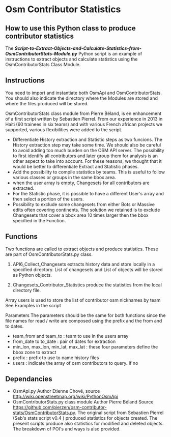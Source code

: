# Osm Contributor Statistics


## How to use this Python class to produce contributor statistics

The ***Script-to-Extract-Objects-and-Calculate-Statistics-from-OsmContributorStats-Module.py*** Python script is an example of instructions to extract objects and calculate statistics using the OsmContributorStats Class Module.

## Instructions

You need to import and instantiate both OsmApi and OsmContributorStats. You should also indicate the directory where the Modules are stored and where the files produced will be stored.

OsmContributorStats class module from Pierre Béland, is en enhancement of a first script written by Sebastien Pierrel. From our experience in 2013 in Haiti (60 trainees in six teams) and with various French african projects we supported, various flexibilities were added to the script.
* Differentiate History extraction and Statistic steps as two funcions. The History extraction step may take some time. We should also be careful to avoid adding too much burden on the OSM API server. The possibility to first identify all contributors and later group them for analysis is an other aspect to take into account. For these reasons, we thought that it would be better to differentiate Extract and Statistic phases.
* Add the possibility to compile statistics by teams. This is useful to follow various classes or groups in the same bbox area.
* when the user array is empty, Changesets for all contributors are extracted.
* For the Statistic phase, it is possible to have a different User's array and then select a portion of the users. 
* Possibility to exclude some changesets from either Bots or Massive edits often covering continents. The solution we retained is to exclude Changesets that cover a bbox area 10 times larger then the bbox specified in the Function.


## Functions

Two functions are called to extract objects and produce statistics. These are part of OsmContributorStats.py class.

1. API6_Collect_Changesets extracts history data and store locally in a specified directory. List of changesets and List of objects will be stored as Python objects.

2. Changesets_Contributor_Statistics  produce the statistics from the local directory file.

Array users is used to store the list of contributor osm nicknames by team
See Examples in the script


Parameters
The parameters should be the same for both functions since the file names for read / write are composed using the prefix and the from and to dates.

* team_from and team_to : team to use in the users array
* from_date to to_date : pair of dates for extraction
* min_lon, max_lon, min_lat, max_lat : these four parameters define the bbox zone to extract
* prefix : prefix to use to name history files
* users : indicate the array of osm contributors to query. If no


## Dependancies

* OsmApi.py Author Etienne Chové, source http://wiki.openstreetmap.org/wiki/PythonOsmApi
* OsmContributorStats.py class module Author Pierre Béland Source https://github.com/pierzen/osm-contributor-stats/OsmContributorStats.py. The original script from Sebastien Pierrel (Seb's stats script v0.4 ) produced statistics for objects created. The present scripts produce also statistics for modified and deleted objects. The breakdown of POI's and ways is also provided.

